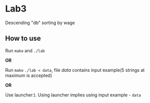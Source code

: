 # Lab3

Descending "db" sorting by wage

## How to use
Run `make` and `./lab`

**OR**

Run `make` `./lab < data`, file *data* contains input example(5 strings at maximum is accepted)

**OR**

Use launcher:). Using launcher implies using input example - `data`

